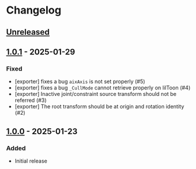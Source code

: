 # Changelog

## [Unreleased]

## [1.0.1] - 2025-01-29

### Fixed

- [exporter] fixes a bug `aixAxis` is not set properly (#5)
- [exporter] fixes a bug `_CullMode` cannot retrieve properly on lilToon (#4)
- [exporter] Inactive joint/constraint source transform should not be referred (#3)
- [exporter] The root transform should be at origin and rotation identity (#2)

## [1.0.0] - 2025-01-23

### Added

- Initial release

[unreleased]: https://github.com/hkrn/ndmf-vrm-exporter/compare/1.0.1...HEAD
[1.0.1]: https://github.com/hkrn/ndmf-vrm-exporter/compare/1.0.0...1.0.1
[1.0.0]: https://github.com/hkrn/ndmf-vrm-exporter/releases/tag/1.0.0
